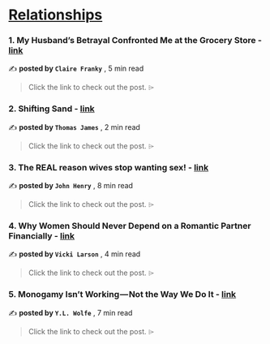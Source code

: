 
<h1><a href=https://medium.com/tag/relationships/recommended target="_blank" rel="noopener noreferrer">Relationships</a></h1>
<h3>1. My Husband’s Betrayal Confronted Me at the Grocery Store - <a href=https://medium.com/@clairefranky/my-husbands-betrayal-confronted-me-at-the-grocery-store-3ad97448d420?source=tag_recommended_feed---------0-84----------relationships----------2f4ad4c7_fba5_4607_8160_a91cbf484411------- target="_blank" rel="noopener noreferrer">link</a></h3>

✍️ **posted by `Claire Franky`** <date> , 5 min read</date>

<blockquote>Click the link to check out the post. ⌲</blockquote>

<h3>2. Shifting Sand - <a href=https://medium.com/write-under-the-moon/shifting-sand-c684cf531f40?source=tag_recommended_feed---------1-107----------relationships----------2f4ad4c7_fba5_4607_8160_a91cbf484411------- target="_blank" rel="noopener noreferrer">link</a></h3>

✍️ **posted by `Thomas James`** <date> , 2 min read</date>

<blockquote>Click the link to check out the post. ⌲</blockquote>

<h3>3. The REAL reason wives stop wanting sex! - <a href=https://medium.com/game-global/the-real-reason-wives-stop-wanting-sex-ffe470c4caf2?source=tag_recommended_feed---------2-85----------relationships----------2f4ad4c7_fba5_4607_8160_a91cbf484411------- target="_blank" rel="noopener noreferrer">link</a></h3>

✍️ **posted by `John Henry`** <date> , 8 min read</date>

<blockquote>Click the link to check out the post. ⌲</blockquote>

<h3>4. Why Women Should Never Depend on a Romantic Partner Financially - <a href=https://medium.com/crows-feet/why-women-should-never-depend-on-a-romantic-partner-financially-74f794bf9df7?source=tag_recommended_feed---------3-107----------relationships----------2f4ad4c7_fba5_4607_8160_a91cbf484411------- target="_blank" rel="noopener noreferrer">link</a></h3>

✍️ **posted by `Vicki Larson`** <date> , 4 min read</date>

<blockquote>Click the link to check out the post. ⌲</blockquote>

<h3>5. Monogamy Isn’t Working — Not the Way We Do It - <a href=https://medium.com/liberty-76/monogamy-isnt-working-not-the-way-we-do-it-acfc76a1883d?source=tag_recommended_feed---------4-85----------relationships----------2f4ad4c7_fba5_4607_8160_a91cbf484411------- target="_blank" rel="noopener noreferrer">link</a></h3>

✍️ **posted by `Y.L. Wolfe`** <date> , 7 min read</date>

<blockquote>Click the link to check out the post. ⌲</blockquote>

